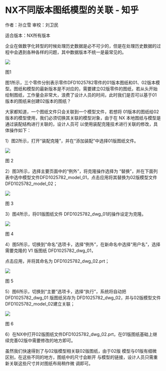 # NX不同版本图纸模型的关联 - 知乎
作者：孙立雪 审校：刘卫民

适合版本：NX所有版本

企业在做数字化转型的时候处理历史数据是必不可少的，但是在处理历史数据的过程中会遇到各种各样的问题，其中数据版本不统一是最常见的。

![](https://pic4.zhimg.com/v2-27ab36e11489c2c39705ce25c47f31b3_b.jpg)

图1

图1所示，三个零件分别表示零件DFD1025782零件的01版本图纸和01、02版本模型。图纸和模型的最新版本是不对应的，需要建立02版零件的图纸，若从头开始绘制图纸，工作量会非常大，浪费了设计人员的时间，此时我们是否可以基于01 版本的图纸来创建02版本的图纸？

大家都知道，一个图纸文件只会关联到一个模型文件，若想将 01版本的图纸给02版本的模型使用，我们必须切换其关联的模型对象，由于在 NX 本地图纸与模型是通过装配结构进行关联的，设计人员可 以使用装配克隆技术进行关联的修改，具体操作如下：

1）图2所示，打开“装配克隆”，并在“添加装配”中选择01版图纸文件。

![](https://pic2.zhimg.com/v2-547d792023310b6e16ca1481a75c0e31_b.jpg)

图 2

2）图3所示，选择主要页面中的“例外”，将克隆操作选择为 “替换”，并在下面列表中选中模型文件DFD1025782\_model\_01，点击应用将其替换为02版模型文件DFD1025782\_model\_02；

![](https://pic3.zhimg.com/v2-496da6406d1d5a0220fa2a6c636a2d82_b.jpg)

图 3

3）图4所示，将01版图纸文件 DFD1025782\_dwg\_01的操作设定为克隆。

![](https://pic2.zhimg.com/v2-12521654ce32caa506d8cab112a0a2a1_b.jpg)

图 4

4）图5所示，切换到“命名”选项卡，选择“例外”，在新命名中选择“用户名”，选择需要克隆的 V1 版图纸 DFD1025782\_dwg\_01，

点击应用，并将其命名为 DFD1025782\_dwg\_02.prt；

![](https://pic1.zhimg.com/v2-cdcea9095a59824440eddffa8071683c_b.jpg)

图 5

5）图6所示，切换到“主要”选项卡，选择“执行”，系统将自动把DFD1025782\_dwg\_01 版图纸另存为 DFD1025782\_dwg\_02，并与02版模型文件DFD1025782\_model\_02建立关联；

![](https://pic2.zhimg.com/v2-9badb6d4fe9788507c8f01db9530e8a5_b.jpg)

图 6

6）在NX中打开02版图纸文件DFD1025782\_dwg\_02.prt，在01版图纸基础上继续完善02版中需要修改的地方即可。

虽然我们快速得到了与02版模型相关联02版图纸，由于02版 模型与01版有细微区别，在这些不同的地方，图纸中的尺寸会断开 与模型的链接，设计人员只需重新关联这些尺寸并对图纸布局稍作微 调即可。